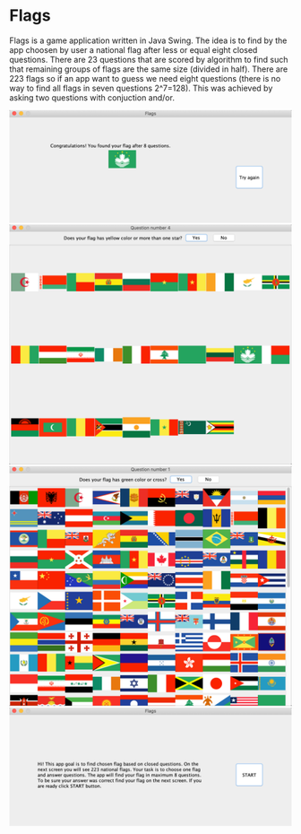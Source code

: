 # Flags
Flags is a game application written in Java Swing. The idea is to find by the app choosen by user a national flag after less or equal eight closed questions. There are 23 questions that are scored by algorithm to find such that remaining groups of flags are the same size (divided in half). There are 223 flags so if an app want to guess we need eight questions (there is no way to find all flags in seven questions 2^7=128). This was achieved by asking two questions with conjuction and/or.


![screenshot1](https://github.com/SzymonPietraszek/Flags/blob/master/screenshots/Screenshot1.png)
![screenshot1](https://github.com/SzymonPietraszek/Flags/blob/master/screenshots/Screenshot2.png)
![screenshot1](https://github.com/SzymonPietraszek/Flags/blob/master/screenshots/Screenshot3.png)
![screenshot1](https://github.com/SzymonPietraszek/Flags/blob/master/screenshots/Screenshot4.png)
